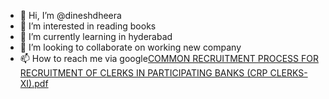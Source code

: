 - 👋 Hi, I’m @dineshdheera
- 👀 I’m interested in reading books
- 🌱 I’m currently learning in hyderabad
- 💞️ I’m looking to collaborate on working new company
- 📫 How to reach me via google[COMMON RECRUITMENT PROCESS FOR RECRUITMENT OF CLERKS IN PARTICIPATING BANKS (CRP CLERKS-XI).pdf](https://github.com/dineshdheera/dineshdheera/files/8206651/COMMON.RECRUITMENT.PROCESS.FOR.RECRUITMENT.OF.CLERKS.IN.PARTICIPATING.BANKS.CRP.CLERKS-XI.pdf)


<!---
dineshdheera/dineshdheera is a ✨ special ✨ repository because its `README.md` (this file) appears on your GitHub profile.
You can click the Preview link to take a look at your changes.
--->
